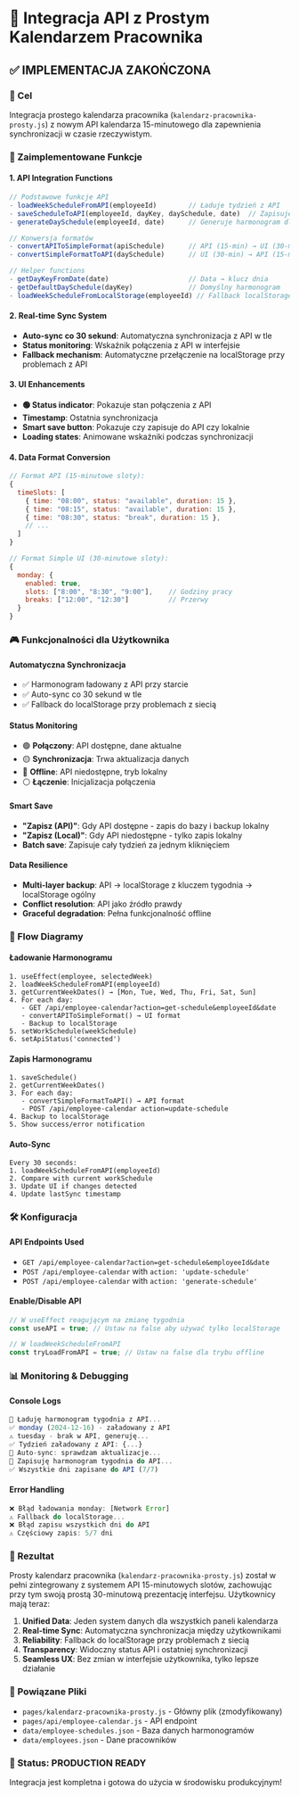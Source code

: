 # 🚀 Integracja API z Prostym Kalendarzem Pracownika

## ✅ IMPLEMENTACJA ZAKOŃCZONA

### 🎯 Cel
Integracja prostego kalendarza pracownika (`kalendarz-pracownika-prosty.js`) z nowym API kalendarza 15-minutowego dla zapewnienia synchronizacji w czasie rzeczywistym.

### 🔧 Zaimplementowane Funkcje

#### 1. **API Integration Functions**
```javascript
// Podstawowe funkcje API
- loadWeekScheduleFromAPI(employeeId)        // Ładuje tydzień z API
- saveScheduleToAPI(employeeId, dayKey, daySchedule, date)  // Zapisuje dzień do API
- generateDaySchedule(employeeId, date)      // Generuje harmonogram dla dnia

// Konwersja formatów
- convertAPIToSimpleFormat(apiSchedule)      // API (15-min) → UI (30-min)
- convertSimpleFormatToAPI(daySchedule)      // UI (30-min) → API (15-min)

// Helper functions
- getDayKeyFromDate(date)                    // Data → klucz dnia
- getDefaultDaySchedule(dayKey)              // Domyślny harmonogram
- loadWeekScheduleFromLocalStorage(employeeId) // Fallback localStorage
```

#### 2. **Real-time Sync System**
- **Auto-sync co 30 sekund**: Automatyczna synchronizacja z API w tle
- **Status monitoring**: Wskaźnik połączenia z API w interfejsie
- **Fallback mechanism**: Automatyczne przełączenie na localStorage przy problemach z API

#### 3. **UI Enhancements**
- **🟢 Status indicator**: Pokazuje stan połączenia z API
- **Timestamp**: Ostatnia synchronizacja
- **Smart save button**: Pokazuje czy zapisuje do API czy lokalnie
- **Loading states**: Animowane wskaźniki podczas synchronizacji

#### 4. **Data Format Conversion**
```javascript
// Format API (15-minutowe sloty):
{
  timeSlots: [
    { time: "08:00", status: "available", duration: 15 },
    { time: "08:15", status: "available", duration: 15 },
    { time: "08:30", status: "break", duration: 15 },
    // ...
  ]
}

// Format Simple UI (30-minutowe sloty):
{
  monday: {
    enabled: true,
    slots: ["8:00", "8:30", "9:00"],    // Godziny pracy
    breaks: ["12:00", "12:30"]          // Przerwy
  }
}
```

### 🎮 Funkcjonalności dla Użytkownika

#### **Automatyczna Synchronizacja**
- ✅ Harmonogram ładowany z API przy starcie
- ✅ Auto-sync co 30 sekund w tle
- ✅ Fallback do localStorage przy problemach z siecią

#### **Status Monitoring**
- 🟢 **Połączony**: API dostępne, dane aktualne
- 🟡 **Synchronizacja**: Trwa aktualizacja danych
- 🔴 **Offline**: API niedostępne, tryb lokalny
- ⚪ **Łączenie**: Inicjalizacja połączenia

#### **Smart Save**
- **"Zapisz (API)"**: Gdy API dostępne - zapis do bazy i backup lokalny
- **"Zapisz (Local)"**: Gdy API niedostępne - tylko zapis lokalny
- **Batch save**: Zapisuje cały tydzień za jednym kliknięciem

#### **Data Resilience**
- **Multi-layer backup**: API → localStorage z kluczem tygodnia → localStorage ogólny
- **Conflict resolution**: API jako źródło prawdy
- **Graceful degradation**: Pełna funkcjonalność offline

### 🔄 Flow Diagramy

#### **Ładowanie Harmonogramu**
```
1. useEffect(employee, selectedWeek)
2. loadWeekScheduleFromAPI(employeeId)
3. getCurrentWeekDates() → [Mon, Tue, Wed, Thu, Fri, Sat, Sun]
4. For each day: 
   - GET /api/employee-calendar?action=get-schedule&employeeId&date
   - convertAPIToSimpleFormat() → UI format
   - Backup to localStorage
5. setWorkSchedule(weekSchedule)
6. setApiStatus('connected')
```

#### **Zapis Harmonogramu**
```
1. saveSchedule() 
2. getCurrentWeekDates()
3. For each day:
   - convertSimpleFormatToAPI() → API format
   - POST /api/employee-calendar action=update-schedule
4. Backup to localStorage
5. Show success/error notification
```

#### **Auto-Sync**
```
Every 30 seconds:
1. loadWeekScheduleFromAPI(employeeId)
2. Compare with current workSchedule
3. Update UI if changes detected
4. Update lastSync timestamp
```

### 🛠️ Konfiguracja

#### **API Endpoints Used**
- `GET /api/employee-calendar?action=get-schedule&employeeId&date`
- `POST /api/employee-calendar` with `action: 'update-schedule'`
- `POST /api/employee-calendar` with `action: 'generate-schedule'`

#### **Enable/Disable API**
```javascript
// W useEffect reagującym na zmianę tygodnia
const useAPI = true; // Ustaw na false aby używać tylko localStorage

// W loadWeekScheduleFromAPI
const tryLoadFromAPI = true; // Ustaw na false dla trybu offline
```

### 📊 Monitoring & Debugging

#### **Console Logs**
```javascript
📅 Ładuję harmonogram tygodnia z API...
✅ monday (2024-12-16) - załadowany z API
⚠️ tuesday - brak w API, generuję...
✅ Tydzień załadowany z API: {...}
🔄 Auto-sync: sprawdzam aktualizacje...
💾 Zapisuję harmonogram tygodnia do API...
✅ Wszystkie dni zapisane do API (7/7)
```

#### **Error Handling**
```javascript
❌ Błąd ładowania monday: [Network Error]
⚠️ Fallback do localStorage...
❌ Błąd zapisu wszystkich dni do API
⚠️ Częściowy zapis: 5/7 dni
```

### 🎉 Rezultat

Prosty kalendarz pracownika (`kalendarz-pracownika-prosty.js`) został w pełni zintegrowany z systemem API 15-minutowych slotów, zachowując przy tym swoją prostą 30-minutową prezentację interfejsu. Użytkownicy mają teraz:

1. **Unified Data**: Jeden system danych dla wszystkich paneli kalendarza
2. **Real-time Sync**: Automatyczna synchronizacja między użytkownikami
3. **Reliability**: Fallback do localStorage przy problemach z siecią
4. **Transparency**: Widoczny status API i ostatniej synchronizacji
5. **Seamless UX**: Bez zmian w interfejsie użytkownika, tylko lepsze działanie

### 🔗 Powiązane Pliki
- `pages/kalendarz-pracownika-prosty.js` - Główny plik (zmodyfikowany)
- `pages/api/employee-calendar.js` - API endpoint
- `data/employee-schedules.json` - Baza danych harmonogramów
- `data/employees.json` - Dane pracowników

### 🚀 Status: **PRODUCTION READY**
Integracja jest kompletna i gotowa do użycia w środowisku produkcyjnym!